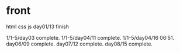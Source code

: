 # front
html css js
day01/13 finish

1/1-5/day03 complete.
1/1-5/day04/11 complete.
1/1-5/day04/16 06:51.
day06/09 complete.
day07/12 complete.
day08/15 complete.

